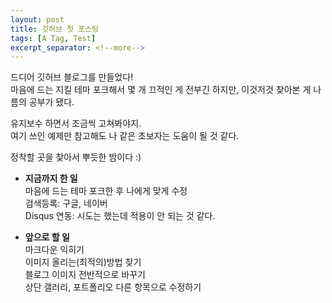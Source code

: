 ```yaml
---
layout: post
title: 깃허브 첫 포스팅
tags: [A Tag, Test]
excerpt_separator: <!--more-->
---
```


드디어 깃허브 블로그를 만들었다!  
마음에 드는 지킬 테마 포크해서 몇 개 끄적인 게 전부긴 하지만, 이것저것 찾아본 게 나름의 공부가 됐다.  

유지보수 하면서 조금씩 고쳐봐야지.  
여기 쓰인 예제만 참고해도 나 같은 초보자는 도움이 될 것 같다.  

정착할 곳을 찾아서 뿌듯한 밤이다 :)

 - **지금까지 한 일**  
 마음에 드는 테마 포크한 후 나에게 맞게 수정  
 검색등록: 구글, 네이버  
 Disqus 연동: 시도는 했는데 적용이 안 되는 것 같다.  
     
 - **앞으로 할 일**    
 마크다운 익히기  
 이미지 올리는(최적의)방법 찾기    
 블로그 이미지 전반적으로 바꾸기  
 상단 갤러리, 포트폴리오 다른 항목으로 수정하기

